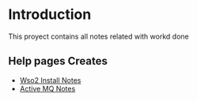 # Introduction 
This proyect contains all notes related with workd done 


## Help pages Creates

- [Wso2 Install Notes](https://scioconsulting.visualstudio.com/_git/Documentacion?path=%2Fwso2%2FInstall.md&_a=preview)
- [Active MQ Notes](https://scioconsulting.visualstudio.com/_git/Documentacion?path=%2Fwso2%2FActiveMQ%20-%20MicroIntegrator.md&_a=preview)
